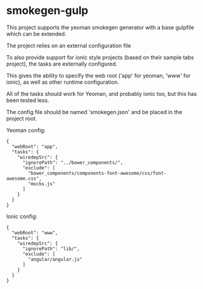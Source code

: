 # smokegen-gulp

This project supports the yeoman smokegen generator with a base gulpfile which can be extended.

The project relies on an external configuration file

To also provide support for ionic style projects (based on their sample tabs project), the tasks are externally configured.

This gives the ability to specify the web root ('app' for yeoman, 'www' for ionic), as well as other runtime configuration.

All of the tasks should work for Yeoman, and probably ionic too, but this has been tested less.

The config file should be named 'smokegen.json' and be placed in the project root.

Yeoman config:

```
{
  "webRoot": "app",
  "tasks": {
    "wiredepSrc": {
      "ignorePath": "../bower_components/",
      "exclude": [
        "bower_components/components-font-awesome/css/font-awesome.css",
        "mocks.js"
      ]
    }
  }
}
```

Ionic config:

```
{
  "webRoot": "www",
  "tasks": {
    "wiredepSrc": {
      "ignorePath": "lib/",
      "exclude": [
        "angular/angular.js"
      ]
    }
  }
}
```